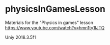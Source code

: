 # physicsInGamesLesson
Materials for the "Physics in games" lesson
https://www.youtube.com/watch?v=hmn1ty1lJTQ

Uniy 2018.3.5f1
